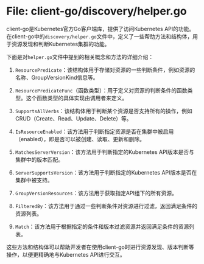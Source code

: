 # File: client-go/discovery/helper.go

client-go是Kubernetes官方Go客户端库，提供了访问Kubernetes API的功能。在client-go中的`discovery/helper.go`文件中，定义了一些帮助方法和结构体，用于资源发现和判断Kubernetes集群的功能。

下面是对`helper.go`文件中提到的相关概念和方法的详细介绍：

1. `ResourcePredicate`：该结构体用于存储对资源的一些判断条件，例如资源的名称、GroupVersionKind信息等。
   
2. `ResourcePredicateFunc`（函数类型）：用于定义对资源的判断条件的函数类型。这个函数类型的具体实现由调用者来定义。

3. `SupportsAllVerbs`：该结构体用于判断某个资源是否支持所有的操作，例如CRUD（Create、Read、Update、Delete）等。

4. `IsResourceEnabled`：该方法用于判断指定资源是否在集群中被启用（enabled），即是否可以被创建、读取、更新和删除。

5. `MatchesServerVersion`：该方法用于判断指定的Kubernetes API版本是否与集群中的版本匹配。

6. `ServerSupportsVersion`：该方法用于判断指定的Kubernetes API版本是否在集群中被支持。

7. `GroupVersionResources`：该方法用于获取指定API组下的所有资源。

8. `FilteredBy`：该方法用于通过一些判断条件对资源进行过滤，返回满足条件的资源列表。

9. `Match`：该方法用于根据指定的条件和版本过滤资源并返回满足条件的资源列表。

这些方法和结构体可以帮助开发者在使用client-go时进行资源发现、版本判断等操作，以便更精确地与Kubernetes API进行交互。

